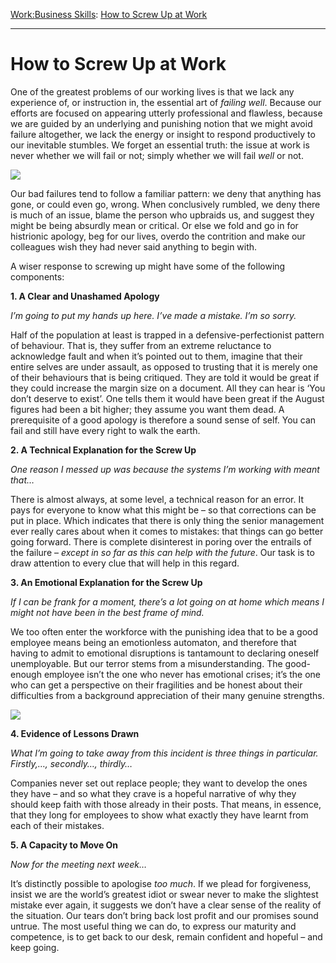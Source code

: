 [Work:](https://www.theschooloflife.com/thebookoflife/category/work/)[Business Skills](https://www.theschooloflife.com/thebookoflife/category/work/business-skills/): [How to Screw Up at Work](https://www.theschooloflife.com/thebookoflife/how-to-screw-up-at-work/)

* * *

# How to Screw Up at Work

One of the greatest problems of our working lives is that we lack any experience of, or instruction in, the essential art of _failing well_. Because our efforts are focused on appearing utterly professional and flawless, because we are guided by an underlying and punishing notion that we might avoid failure altogether, we lack the energy or insight to respond productively to our inevitable stumbles. We forget an essential truth: the issue at work is never whether we will fail or not; simply whether we will fail _well_ or not.

![](https://www.theschooloflife.com/thebookoflife/wp-content/uploads/2019/04/Screw-Up-Work.jpg)

Our bad failures tend to follow a familiar pattern: we deny that anything has gone, or could even go, wrong. When conclusively rumbled, we deny there is much of an issue, blame the person who upbraids us, and suggest they might be being absurdly mean or critical. Or else we fold and go in for histrionic apology, beg for our lives, overdo the contrition and make our colleagues wish they had never said anything to begin with.

A wiser response to screwing up might have some of the following components:

**1. A Clear and Unashamed Apology**

_I’m going to put my hands up here. I’ve made a mistake. I’m so sorry._

Half of the population at least is trapped in a defensive-perfectionist pattern of behaviour. That is, they suffer from an extreme reluctance to acknowledge fault and when it’s pointed out to them, imagine that their entire selves are under assault, as opposed to trusting that it is merely one of their behaviours that is being critiqued. They are told it would be great if they could increase the margin size on a document. All they can hear is ‘You don’t deserve to exist’. One tells them it would have been great if the August figures had been a bit higher; they assume you want them dead. A prerequisite of a good apology is therefore a sound sense of self. You can fail and still have every right to walk the earth.

**2. A Technical Explanation for the Screw Up**

_One reason I messed up was because the systems I’m working with meant that…_

There is almost always, at some level, a technical reason for an error. It pays for everyone to know what this might be – so that corrections can be put in place. Which indicates that there is only thing the senior management ever really cares about when it comes to mistakes: that things can go better going forward. There is complete disinterest in poring over the entrails of the failure – _except in so far as this can help with the future_. Our task is to draw attention to every clue that will help in this regard.

**3. An Emotional Explanation for the Screw Up**

_If I can be frank for a moment, there’s a lot going on at home which means I might not have been in the best frame of mind._

We too often enter the workforce with the punishing idea that to be a good employee means being an emotionless automaton, and therefore that having to admit to emotional disruptions is tantamount to declaring oneself unemployable. But our terror stems from a misunderstanding. The good-enough employee isn’t the one who never has emotional crises; it’s the one who can get a perspective on their fragilities and be honest about their difficulties from a background appreciation of their many genuine strengths.

![](https://www.theschooloflife.com/thebookoflife/wp-content/uploads/2019/04/Screw-Up-Work-4-1024x674.jpeg)

**4. Evidence of Lessons Drawn**

_What I’m going to take away from this incident is three things in particular. Firstly,…, secondly…, thirdly…_

Companies never set out replace people; they want to develop the ones they have – and so what they crave is a hopeful narrative of why they should keep faith with those already in their posts. That means, in essence, that they long for employees to show what exactly they have learnt from each of their mistakes.

**5. A Capacity to Move On**

_Now for the meeting next week…_

It’s distinctly possible to apologise _too much_. If we plead for forgiveness, insist we are the world’s greatest idiot or swear never to make the slightest mistake ever again, it suggests we don’t have a clear sense of the reality of the situation. Our tears don’t bring back lost profit and our promises sound untrue. The most useful thing we can do, to express our maturity and competence, is to get back to our desk, remain confident and hopeful – and keep going.
